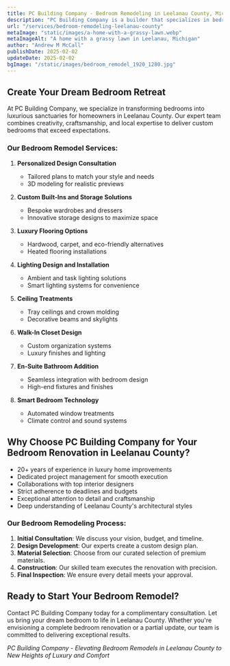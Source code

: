```yaml
---
title: PC Building Company - Bedroom Remodeling in Leelanau County, Michigan
description: "PC Building Company is a builder that specializes in bedroom remodels in Leelanau County, Michigan"
url: "/services/bedroom-remodeling-leelanau-county"
metaImage: "static/images/a-home-with-a-grassy-lawn.webp"
metaImageAlt: "A home with a grassy lawn in Leelanau, Michigan"
author: "Andrew M McCall"
publishDate: 2025-02-02
updateDate: 2025-02-02
bgImage: "/static/images/bedroom_remodel_1920_1280.jpg"
---
```


## Create Your Dream Bedroom Retreat

At PC Building Company, we specialize in transforming bedrooms into luxurious sanctuaries for homeowners in Leelanau County. Our expert team combines creativity, craftsmanship, and local expertise to deliver custom bedrooms that exceed expectations.

### Our Bedroom Remodel Services:

1. **Personalized Design Consultation**
   - Tailored plans to match your style and needs
   - 3D modeling for realistic previews

2. **Custom Built-Ins and Storage Solutions**
   - Bespoke wardrobes and dressers
   - Innovative storage designs to maximize space

3. **Luxury Flooring Options**
   - Hardwood, carpet, and eco-friendly alternatives
   - Heated flooring installations

4. **Lighting Design and Installation**
   - Ambient and task lighting solutions
   - Smart lighting systems for convenience

5. **Ceiling Treatments**
   - Tray ceilings and crown molding
   - Decorative beams and skylights

6. **Walk-In Closet Design**
   - Custom organization systems
   - Luxury finishes and lighting

7. **En-Suite Bathroom Addition**
   - Seamless integration with bedroom design
   - High-end fixtures and finishes

8. **Smart Bedroom Technology**
   - Automated window treatments
   - Climate control and sound systems

## Why Choose PC Building Company for Your Bedroom Renovation in Leelanau County?

- 20+ years of experience in luxury home improvements
- Dedicated project management for smooth execution
- Collaborations with top interior designers
- Strict adherence to deadlines and budgets
- Exceptional attention to detail and craftsmanship
- Deep understanding of Leelanau County's architectural styles

### Our Bedroom Remodeling Process:

1. **Initial Consultation**: We discuss your vision, budget, and timeline.
2. **Design Development**: Our experts create a custom design plan.
3. **Material Selection**: Choose from our curated selection of premium materials.
4. **Construction**: Our skilled team executes the renovation with precision.
5. **Final Inspection**: We ensure every detail meets your approval.


## Ready to Start Your Bedroom Remodel?

Contact PC Building Company today for a complimentary consultation. Let us bring your dream bedroom to life in Leelanau County. Whether you're envisioning a complete bedroom renovation or a partial update, our team is committed to delivering exceptional results.

*PC Building Company - Elevating Bedroom Remodels in Leelanau County to New Heights of Luxury and Comfort*


